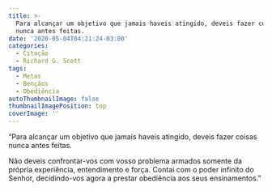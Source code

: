 ```yaml
---
title: >-
  Para alcançar um objetivo que jamais haveis atingido, deveis fazer coisas
  nunca antes feitas.
date: '2020-05-04T04:21:24-03:00'
categories:
  - Citação
  - Richard G. Scott
tags:
  - Metas
  - Bençãos
  - Obediência
autoThumbnailImage: false
thumbnailImagePosition: top
coverImage: ''
---
```

“Para alcançar um objetivo que jamais haveis atingido, deveis fazer coisas nunca antes feitas.

Não deveis confrontar-vos com vosso problema armados somente da própria experiência, entendimento e força. Contai com o poder infinito do Senhor, decidindo-vos agora a prestar obediência aos seus ensinamentos.”
